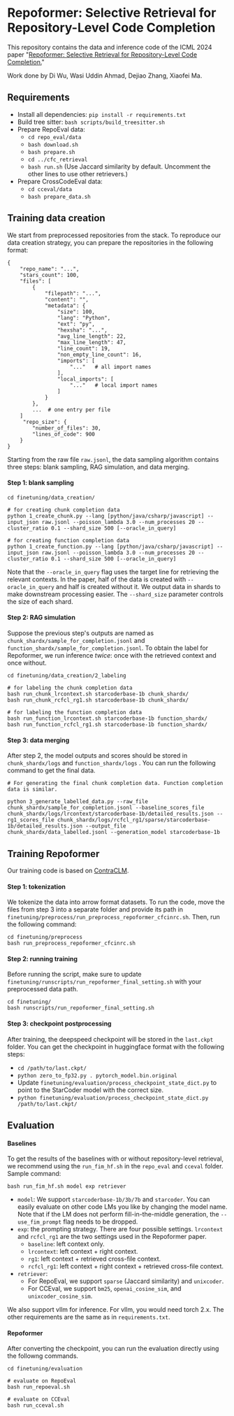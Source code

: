 # Repoformer: Selective Retrieval for Repository-Level Code Completion

This repository contains the data and inference code of the ICML 2024 paper "[Repoformer: Selective Retrieval for
Repository-Level Code Completion.](https://arxiv.org/abs/2403.10059)"

Work done by Di Wu, Wasi Uddin Ahmad, Dejiao Zhang, Xiaofei Ma.

## Requirements

- Install all dependencies: `pip install -r requirements.txt`
- Build tree sitter: `bash scripts/build_treesitter.sh`
- Prepare RepoEval data:
    - `cd repo_eval/data`
    - `bash download.sh`
    - `bash prepare.sh`
    - `cd ../cfc_retrieval`
    - `bash run.sh`  (Use Jaccard similarity by default. Uncomment the other lines to use other retrievers.)
- Prepare CrossCodeEval data:
    - `cd cceval/data`
    - `bash prepare_data.sh`

## Training data creation

We start from preprocessed repositories from the stack. To reproduce our data creation strategy, you can prepare the
repositories in the following format:

```
{
    "repo_name": "...",
    "stars_count": 100,
    "files": [
        {
            "filepath": "...",
            "content": "",
            "metadata": {
                "size": 100,
                "lang": "Python",
                "ext": "py",
                "hexsha": "...",
                "avg_line_length": 22,
                "max_line_length": 47,
                "line_count": 19,
                "non_empty_line_count": 16,
                "imports": [
                    "..."   # all import names
                ],
                "local_imports": [
                    "..."   # local import names
                ]
            }
        },
        ...  # one entry per file
    ]
     "repo_size": {
        "number_of_files": 30,
        "lines_of_code": 900
    }
}
```

Starting from the raw file `raw.jsonl`, the data sampling algorithm contains three steps: blank sampling, RAG
simulation, and data merging.

#### Step 1: blank sampling

```
cd finetuning/data_creation/

# for creating chunk completion data
python 1_create_chunk.py --lang [python/java/csharp/javascript] --input_json raw.jsonl --poisson_lambda 3.0 --num_processes 20 --cluster_ratio 0.1 --shard_size 500 [--oracle_in_query]

# for creating function completion data
python 1_create_function.py --lang [python/java/csharp/javascript] --input_json raw.jsonl --poisson_lambda 3.0 --num_processes 20 --cluster_ratio 0.1 --shard_size 500 [--oracle_in_query]
```

Note that the `--oracle_in_query` flag uses the target line for retrieving the relevant contexts. In the paper, half of
the data is created with `--oracle_in_query` and half is created without it. We output data in shards to make downstream
processing easier. The `--shard_size` parameter controls the size of each shard.

#### Step 2: RAG simulation

Suppose the previous step's outputs are named as `chunk_shardx/sample_for_completion.jsonl`
and `function_shardx/sample_for_completion.jsonl`. To obtain the label for Repoformer, we run inference *twice*: once
with the retrieved context and once without.

```
cd finetuning/data_creation/2_labeling

# for labeling the chunk completion data
bash run_chunk_lrcontext.sh starcoderbase-1b chunk_shardx/ 
bash run_chunk_rcfcl_rg1.sh starcoderbase-1b chunk_shardx/

# for labeling the function completion data
bash run_function_lrcontext.sh starcoderbase-1b function_shardx/ 
bash run_function_rcfcl_rg1.sh starcoderbase-1b function_shardx/

```

#### Step 3: data merging

After step 2, the model outputs and scores should be stored in `chunk_shardx/logs` and `function_shardx/logs` . You can
run the following command to get the final data.

```
# For generating the final chunk completion data. Function completion data is similar.

python 3_generate_labelled_data.py --raw_file chunk_shardx/sample_for_completion.jsonl --baseline_scores_file chunk_shardx/logs/lrcontext/starcoderbase-1b/detailed_results.json --rg1_scores_file chunk_shardx/logs/rcfcl_rg1/sparse/starcoderbase-1b/detailed_results.json --output_file chunk_shardx/data_labelled.jsonl --generation_model starcoderbase-1b 
```

## Training Repoformer

Our training code is based on [ContraCLM](https://github.com/amazon-science/ContraCLM).

#### Step 1: tokenization

We tokenize the data into arrow format datasets. To run the code, move the files from step 3 into a separate folder and
provide its path in `finetuning/preprocess/run_preprocess_repoformer_cfcinrc.sh`. Then, run the following command:

```
cd finetuning/preprocess
bash run_preprocess_repoformer_cfcinrc.sh
```

#### Step 2: running training

Before running the script, make sure to update `finetuning/runscripts/run_repoformer_final_setting.sh` with your
preprocessed data path.

```
cd finetuning/
bash runscripts/run_repoformer_final_setting.sh
```

#### Step 3: checkpoint postprocessing

After training, the deepspeed checkpoint will be stored in the `last.ckpt` folder. You can get the checkpoint in
huggingface format with the following steps:

- `cd /path/to/last.ckpt/`
- `python zero_to_fp32.py . pytorch_model.bin.original`
- Update `finetuning/evaluation/process_checkpoint_state_dict.py` to point to the StarCoder model with the correct size.
- `python finetuning/evaluation/process_checkpoint_state_dict.py /path/to/last.ckpt/`

## Evaluation

#### Baselines

To get the results of the baselines with or without repository-level retrieval, we recommend using the `run_fim_hf.sh`
in the `repo_eval` and `cceval` folder. Sample command:

```
bash run_fim_hf.sh model exp retriever
```

- `model`: We support `starcoderbase-1b/3b/7b` and `starcoder`. You can easily evaluate on other code LMs you like by
  changing the model name. Note that if the LM does not perform fill-in-the-middle generation, the `--use_fim_prompt`
  flag needs to be dropped.
- `exp`: the prompting strategy. There are four possible settings. `lrcontext` and `rcfcl_rg1` are the two settings used
  in the Repoformer paper.
    - `baseline`: left context only.
    - `lrcontext`: left context + right context.
    - `rg1`: left context + retrieved cross-file context.
    - `rcfcl_rg1`: left context + right context + retrieved cross-file context.
- `retriever`:
    - For RepoEval, we support `sparse` (Jaccard similarity) and `unixcoder`.
    - For CCEval, we support `bm25`, `openai_cosine_sim`, and `unixcoder_cosine_sim`.

We also support vllm for inference. For vllm, you would need torch 2.x. The other requirements are the same as
in `requirements.txt`.

#### Repoformer

After converting the checkpoint, you can run the evaluation directly using the followng commands.

```
cd finetuning/evaluation

# evaluate on RepoEval
bash run_repoeval.sh

# evaluate on CCEval
bash run_cceval.sh
```